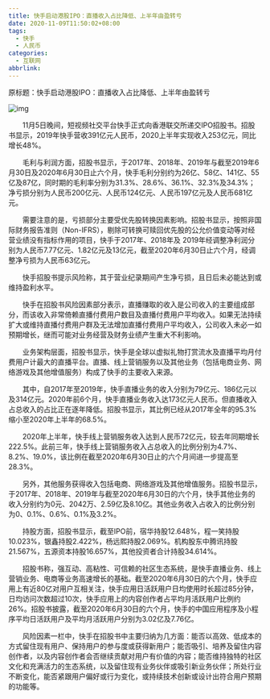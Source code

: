 ```yaml
---
title: 快手启动港股IPO：直播收入占比降低、上半年由盈转亏
date: 2020-11-09T11:50:02+08:00
tags:
  - 快手
  - 人民币
categories:
  - 互联网
abbrlink:
---
```


原标题：快手启动港股IPO：直播收入占比降低、上半年由盈转亏

![img](https://cdn.jsdelivr.net/gh/yakeing/Documentation@main/Hexo/images/ac6e-kcpxnwv6985212.png)

　　11月5日晚间，短视频社交平台快手正式向香港联交所递交IPO招股书。招股书显示，2019年快手营收391亿元人民币，2020上半年实现收入253亿元，同比增长48%。

　　毛利与利润方面，招股书显示，于2017年、2018年、2019年与截至2019年6月30日及2020年6月30日止六个月，快手毛利分别约为26亿、58亿、141亿、55亿及87亿，同时期的毛利率分别为31.3%、28.6%、36.1%、32.3%及34.3%；净亏损分别为人民币200亿元、人民币124亿元、人民币197亿元及人民币681亿元。

　　需要注意的是，亏损部分主要受优先股转换因素影响。招股书显示，按照非国际财务报告准则（Non-IFRS），剔除可转换可赎回优先股的公允价值变动等对经营业绩没有指标作用的项目，快手于2017年、2018年及 2019年经调整净利润分别为人民币7.77亿元、1.82亿元及13亿元，截至2020年6月30日止六个月，经调整净亏损为人民币63亿元。

　　快手招股书提示风险称，其于营业纪录期间产生净亏损，且日后未必能达到或维持盈利水平。

　　快手在招股书风险因素部分表示，直播赚取的收入是公司收入的主要组成部分，而该收入非常倚赖直播付费用户数目及直播付费用户平均收入。如果无法持续扩大或维持直播付费用户群及无法增加直播付费用户平均收入，公司收入未必一如预期增长，继而可能对业务经营及财务业绩产生重大不利影响。

　　业务架构层面，招股书显示，快手是全球以虚拟礼物打赏流水及直播平均月付费用户计最大的直播平台。直播、线上营销服务以及其他业务（包括电商业务、网络游戏及其他增值服务）构成了快手的主要收入来源。

　　其中，自2017年至2019年，快手直播业务的收入分别为79亿元、186亿元以及314亿元。2020年前6个月，快手直播业务收入达173亿元人民币。但直播收入占总收入的占比正在逐年降低。招股书显示，其比例已经从2017年全年的95.3%缩小至2020年上半年的68.5%。

　　2020年上半年，快手线上营销服务收入达到人民币72亿元，较去年同期增长222.5%。此前三年，快手线上营销服务收入占总收入的比例分别为4.7%、8.2%、19.0%，该比例在截至2020年6月30日止的六个月间进一步提高至28.3%。

　　另外，其他服务获得收入包括电商、网络游戏及其他增值服务。招股书显示，于2017年、2018年、2019年与截至2020年6月30日的六个月，快手其他业务的收入分别约为0元、2042万、2.59亿及8.10亿。其他业务收入占收入的比例分别为0、0.1%、0.6%、0.1%及3.2%。

　　持股方面，招股书显示，截至IPO前，宿华持股12.648%，程一笑持股10.023%，银鑫持股2.422%，杨远熙持股2.069%。机构股东中腾讯持股21.567%，五源资本持股16.657%，其他投资者合计持股34.614%。

　　招股书称，强互动、高粘性、可信赖的社区生态系统，是快手直播业务、线上营销业务、电商等业务高速增长的基础。截至2020年6月30日的六个月，快手应用上有近80亿对用户互相关注，快手应用日活跃用户日均使用时长超过85分钟，日均访问次数超过10次，快手应用上的内容创作者占平均月活跃用户比例约26%。招股书披露，截至2020年6月30日的六个月，快手的中国应用程序及小程序平均日活跃用户及平均月活跃用户分别为3.02亿及7.76亿。

　　风险因素一栏中，快手在招股书中主要归纳为几方面：能否以高效、低成本的方式留住现有用户、保持用户的参与度或获得新用户；能否吸引、培养及留住内容创作者，以及内容创作者会否继续贡献对用户有价值的内容；能否维持独特的社区文化和充满活力的生态系统，以及留住现有业务伙伴或吸引新业务伙伴；所处行业不断变化，能否紧跟用户偏好或行为变化，或持续技术创新或设计出符合用户预期的功能等。